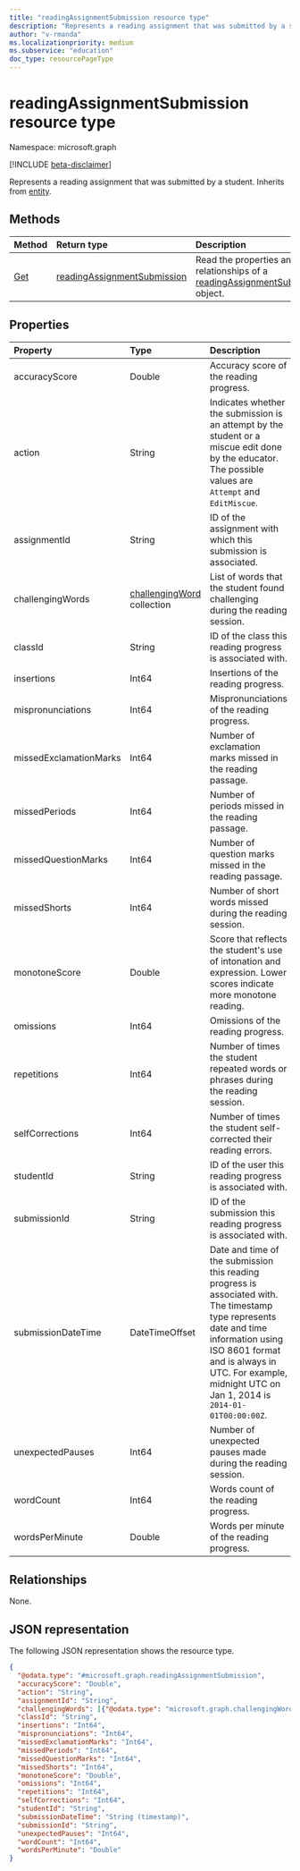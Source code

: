 ```yaml
---
title: "readingAssignmentSubmission resource type"
description: "Represents a reading assignment that was submitted by a student."
author: "v-rmanda"
ms.localizationpriority: medium
ms.subservice: "education"
doc_type: resourcePageType
---
```


# readingAssignmentSubmission resource type

Namespace: microsoft.graph

[!INCLUDE [beta-disclaimer](../../includes/beta-disclaimer.md)]

Represents a reading assignment that was submitted by a student. 
Inherits from [entity](../resources/entity.md).

## Methods
|Method|Return type|Description|
|:---|:---|:---|
|[Get](../api/readingassignmentsubmission-get.md)|[readingAssignmentSubmission](../resources/readingassignmentsubmission.md)|Read the properties and relationships of a [readingAssignmentSubmission](../resources/readingassignmentsubmission.md) object.|

## Properties
|Property|Type|Description|
|:---|:---|:---|
|accuracyScore|Double|Accuracy score of the reading progress.|
|action|String|Indicates whether the submission is an attempt by the student or a miscue edit done by the educator. The possible values are `Attempt` and `EditMiscue`.
|assignmentId|String|ID of the assignment with which this submission is associated.|
|challengingWords|[challengingWord](../resources/challengingword.md) collection|List of words that the student found challenging during the reading session.|
|classId|String|ID of the class this reading progress is associated with.|
|insertions|Int64|Insertions of the reading progress.|
|mispronunciations|Int64|Mispronunciations of the reading progress.|
|missedExclamationMarks|Int64 |Number of exclamation marks missed in the reading passage.|
|missedPeriods|Int64 |Number of periods missed in the reading passage.|
|missedQuestionMarks|Int64|Number of question marks missed in the reading passage.|
|missedShorts|Int64|Number of short words missed during the reading session.|
|monotoneScore|Double|Score that reflects the student's use of intonation and expression. Lower scores indicate more monotone reading.|
|omissions|Int64|Omissions of the reading progress.|
|repetitions|Int64|Number of times the student repeated words or phrases during the reading session.|
|selfCorrections|Int64|Number of times the student self-corrected their reading errors.|
|studentId|String|ID of the user this reading progress is associated with.|
|submissionId|String|ID of the submission this reading progress is associated with.|
|submissionDateTime|DateTimeOffset|Date and time of the submission this reading progress is associated with. The timestamp type represents date and time information using ISO 8601 format and is always in UTC. For example, midnight UTC on Jan 1, 2014 is `2014-01-01T00:00:00Z`.|
|unexpectedPauses|Int64|Number of unexpected pauses made during the reading session.|
|wordCount|Int64|Words count of the reading progress.|
|wordsPerMinute|Double|Words per minute of the reading progress.|

## Relationships
None.

## JSON representation
The following JSON representation shows the resource type.
<!-- {
  "blockType": "resource",
  "keyProperty": "id",
  "@odata.type": "microsoft.graph.readingAssignmentSubmission",
  "baseType": "microsoft.graph.entity",
  "openType": false
}
-->
``` json
{
  "@odata.type": "#microsoft.graph.readingAssignmentSubmission",
  "accuracyScore": "Double",
  "action": "String",
  "assignmentId": "String",
  "challengingWords": [{"@odata.type": "microsoft.graph.challengingWord"}],
  "classId": "String",
  "insertions": "Int64",
  "mispronunciations": "Int64",
  "missedExclamationMarks": "Int64",
  "missedPeriods": "Int64",
  "missedQuestionMarks": "Int64",
  "missedShorts": "Int64",
  "monotoneScore": "Double",
  "omissions": "Int64",
  "repetitions": "Int64",
  "selfCorrections": "Int64",
  "studentId": "String",
  "submissionDateTime": "String (timestamp)",
  "submissionId": "String",
  "unexpectedPauses": "Int64",
  "wordCount": "Int64",
  "wordsPerMinute": "Double"
}
```

